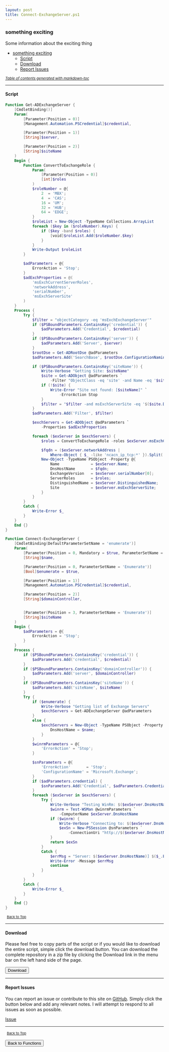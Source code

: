 ```yaml
---
layout: post
title: Connect-ExchangeServer.ps1
---
```


### something exciting

Some information about the exciting thing

- [something exciting](#something-exciting)
  - [Script](#script)
  - [Download](#download)
  - [Report Issues](#report-issues)

<small><i><a href='http://ecotrust-canada.github.io/markdown-toc/'>Table of contents generated with markdown-toc</a></i></small>

---

#### Script

```powershell
Function Get-ADExchangeServer {
    [CmdletBinding()]
    Param(
        [Parameter(Position = 0)]
        [Management.Automation.PSCredential]$credential,

        [Parameter(Position = 1)]
        [String]$server,

        [Parameter(Position = 2)]
        [String]$siteName
    )
    Begin {
        Function ConvertToExchangeRole {
            Param(
                [Parameter(Position = 0)]
                [int]$roles
            )
            $roleNumber = @{
                2  = 'MBX';
                4  = 'CAS';
                16 = 'UM';
                32 = 'HUB';
                64 = 'EDGE';
            }
            $roleList = New-Object -TypeName Collections.ArrayList
            foreach ($key in ($roleNumber).Keys) {
                if ($key -band $roles) {
                    [void]$roleList.Add($roleNumber.$key)
                }
            }
            Write-Output $roleList
        }

        $adParameters = @{
            ErrorAction = 'Stop';
        }
        $adExchProperties = @(
            'msExchCurrentServerRoles',
            'networkAddress',
            'serialNumber',
            'msExchServerSite'
        )
    }
    Process {
        Try {
            $filter = "objectCategory -eq 'msExchExchangeServer'"
            if ($PSBoundParameters.ContainsKey('credential')) {
                $adParameters.Add('Credential', $credential)
            }
            if ($PSBoundParameters.ContainsKey('server')) {
                $adParameters.Add('Server', $server)
            }
            $rootDse = Get-ADRootDse @adParameters
            $adParameters.Add('SearchBase', $rootDse.ConfigurationNamingContext)

            if ($PSBoundParameters.ContainsKey('siteName')) {
                Write-Verbose "Getting Site: $siteName"
                $site = Get-ADObject @adParameters `
                    -Filter "ObjectClass -eq 'site' -and Name -eq '$siteName'"
                if (!$site) {
                    Write-Error "Site not found: [$siteName]" `
                        -ErrorAction Stop
                }
                $filter = "$filter -and msExchServerSite -eq '$($site.DistinguishedName)'"
            }
            $adParameters.Add('Filter', $filter)

            $exchServers = Get-ADObject @adParameters `
                -Properties $adExchProperties

            foreach ($exServer in $exchServers) {
                $roles = ConvertToExchangeRole -roles $exServer.msExchCurrentServerRoles

                $fqdn = ($exServer.networkAddress |
                    Where-Object { $_ -like 'ncacn_ip_tcp:*' }).Split(':')[1]
                New-Object -TypeName PSObject -Property @{
                    Name              = $exServer.Name;
                    DnsHostName       = $fqdn;
                    ExchangeVersion   = $exServer.serialNumber[0];
                    ServerRoles       = $roles;
                    DistinguishedName = $exServer.DistinguishedName;
                    Site              = $exServer.msExchServerSite;
                }
            }
        }
        Catch {
            Write-Error $_
        }
    }
    End {}
}

Function Connect-ExchangeServer {
    [CmdletBinding(DefaultParameterSetName = 'enumerate')]
    Param(
        [Parameter(Position = 0, Mandatory = $true, ParameterSetName = 'name')]
        [String]$name,

        [Parameter(Position = 0, ParameterSetName = 'Enumerate')]
        [Bool]$enumerate = $true,

        [Parameter(Position = 1)]
        [Management.Automation.PSCredential]$credential,

        [Parameter(Position = 2)]
        [String]$domainController,


        [Parameter(Position = 3, ParameterSetName = 'Enumerate')]
        [String]$siteName
    )
    Begin {
        $adParameters = @{
            ErrorAction = 'Stop';
        }
    }
    Process {
        if ($PSBoundParameters.ContainsKey('credential')) {
            $adParameters.Add('credential', $credential)
        }
        if ($PSBoundParameters.ContainsKey('domainController')) {
            $adParameters.Add('server', $domainController)
        }
        if ($PSBoundParameters.ContainsKey('siteName')) {
            $adParameters.Add('siteName', $siteName)
        }
        Try {
            if ($enumerate) {
                Write-Verbose "Getting list of Exchange Servers"
                $exchServers = Get-ADExchangeServer @adParameters
            }
            else {
                $exchServers = New-Object -TypeName PSObject -Property @{
                    DnsHostName = $name;
                }
            }
            $winrmParameters = @{
                'ErrorAction' = 'Stop';
            }

            $snParameters = @{
                'ErrorAction'       = 'Stop';
                'ConfigurationName' = 'Microsoft.Exchange';
            }
            if ($adParameters.credential) {
                $snParameters.Add('Credential', $adParameters.Credential)
            }
            foreach ($exServer in $exchServers) {
                Try {
                    Write-Verbose "Testing WinRm: $($exServer.DnsHostName)"
                    $winrm = Test-WSMan @winrmParameters `
                        -ComputerName $exServer.DnsHostName
                    if ($winrm) {
                        Write-Verbose "Connecting to: $($exServer.DnsHostName)"
                        $exSn = New-PSSession @snParameters `
                            -ConnectionUri "http://$($exServer.DnsHostName)/powershell"
                    }
                    return $exSn
                }
                Catch {
                    $errMsg = "Server: $($exServer.DnsHostName)] $($_.Exception.Message)"
                    Write-Error -Message $errMsg
                    continue
                }
            }
        }
        Catch {
            Write-Error $_
        }
    }
    End {}
}
```

<span style="font-size:11px;"><a href="#"><i class="fas fa-caret-up" aria-hidden="true" style="color: white; margin-right:5px;"></i>Back to Top</a></span>

---

#### Download

Please feel free to copy parts of the script or if you would like to download the entire script, simple click the download button. You can download the complete repository in a zip file by clicking the Download link in the menu bar on the left hand side of the page.

<button class="btn" type="submit" onclick="window.open('/PowerShell/functions/exchange/Connect-ExchangeServer.ps1')">
    <i class="fa fa-cloud-download-alt">
    </i>
        Download
</button>

---

#### Report Issues

You can report an issue or contribute to this site on <a href="https://github.com/BanterBoy/scripts-blog/issues">GitHub</a>. Simply click the button below and add any relevant notes. I will attempt to respond to all issues as soon as possible.

<!-- Place this tag where you want the button to render. -->

<a class="github-button" href="https://github.com/BanterBoy/scripts-blog/issues/new?title=Connect-ExchangeServer.ps1&body=There is a problem with this function. Please find details below." data-show-count="true" aria-label="Issue BanterBoy/scripts-blog on GitHub">Issue</a>

---

<span style="font-size:11px;"><a href="#"><i class="fas fa-caret-up" aria-hidden="true" style="color: white; margin-right:5px;"></i>Back to Top</a></span>

<a href="/menu/_pages/functions.html">
    <button class="btn">
        <i class='fas fa-reply'>
        </i>
            Back to Functions
    </button>
</a>

[1]: http://ecotrust-canada.github.io/markdown-toc
[2]: https://github.com/googlearchive/code-prettify
